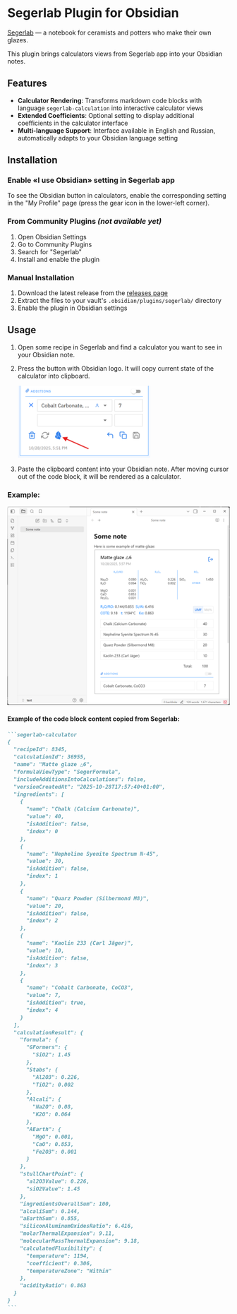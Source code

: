 # Segerlab Plugin for Obsidian

[Segerlab](https://segerlab.ru) — a notebook for ceramists	and potters who make their own glazes.

This plugin brings calculators views from Segerlab app into your Obsidian notes.

## Features

- **Calculator Rendering**: Transforms markdown code blocks with language `segerlab-calculation` into interactive calculator views
- **Extended Coefficients**: Optional setting to display additional coefficients in the calculator interface
- **Multi-language Support**: Interface available in English and Russian, automatically adapts to your Obsidian language setting

## Installation

### Enable «I use Obsidian» setting in Segerlab app
To see the Obsidian button in calculators, enable the corresponding setting in the "My Profile" page (press the gear icon in the lower-left corner).

### From Community Plugins _(not available yet)_
1. Open Obsidian Settings
2. Go to Community Plugins
3. Search for "Segerlab"
4. Install and enable the plugin

### Manual Installation
1. Download the latest release from the [releases page](https://github.com/ksemkav/obsidian-segerlab-plugin/releases)
2. Extract the files to your vault's `.obsidian/plugins/segerlab/` directory
3. Enable the plugin in Obsidian settings

## Usage

1. Open some recipe in Segerlab and find a calculator you want to see in your Obsidian note.
2. Press the button with Obsidian logo. It will copy current state of the calculator into clipboard.

	 <img alt="obsidian_button.png" src="obsidian_button.png" width="300"/>
	 
3. Paste the clipboard content into your Obsidian note. After moving cursor out of the code block, it will be rendered as a calculator.
	 
### Example:

<img alt="example.png" src="example.png" width="720"/>

#### Example of the code block content copied from Segerlab:

````markdown
```segerlab-calculator
{
  "recipeId": 8345,
  "calculationId": 36955,
  "name": "Matte glaze △6",
  "formulaViewType": "SegerFormula",
  "includeAdditionsIntoCalculations": false,
  "versionCreatedAt": "2025-10-28T17:57:40+01:00",
  "ingredients": [
    {
      "name": "Chalk (Calcium Carbonate)",
      "value": 40,
      "isAddition": false,
      "index": 0
    },
    {
      "name": "Nepheline Syenite Spectrum N-45",
      "value": 30,
      "isAddition": false,
      "index": 1
    },
    {
      "name": "Quarz Powder (Silbermond M8)",
      "value": 20,
      "isAddition": false,
      "index": 2
    },
    {
      "name": "Kaolin 233 (Carl Jäger)",
      "value": 10,
      "isAddition": false,
      "index": 3
    },
    {
      "name": "Cobalt Carbonate, CoCO3",
      "value": 7,
      "isAddition": true,
      "index": 4
    }
  ],
  "calculationResult": {
    "formula": {
      "GFormers": {
        "SiO2": 1.45
      },
      "Stabs": {
        "Al2O3": 0.226,
        "TiO2": 0.002
      },
      "Alcali": {
        "Na2O": 0.08,
        "K2O": 0.064
      },
      "AEarth": {
        "MgO": 0.001,
        "CaO": 0.853,
        "Fe2O3": 0.001
      }
    },
    "stullChartPoint": {
      "al2O3Value": 0.226,
      "siO2Value": 1.45
    },
    "ingredientsOverallSum": 100,
    "alcaliSum": 0.144,
    "aEarthSum": 0.855,
    "siliconAluminumOxidesRatio": 6.416,
    "molarThermalExpansion": 9.11,
    "molecularMassThermalExpansion": 9.18,
    "calculatedFluxibility": {
      "temperature": 1194,
      "coefficient": 0.306,
      "temperatureZone": "Within"
    },
    "acidityRatio": 0.863
  }
}
```
````
